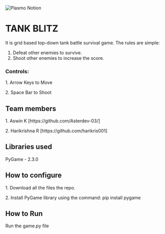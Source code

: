 ![Plasmo Notion](https://user-images.githubusercontent.com/64391274/219694678-8f1a2829-b0b2-41de-9152-4c4a4e43c2d5.png)

<h1>TANK BLITZ</h1>

It is grid based top-down tank battle survival game.
The rules are simple:
1. Defeat other enemies to survive.
2. Shoot other enemies to increase the score.

<h3>Controls:</h3>
<p>1. Arrow Keys to Move</p>
<p>2. Space Bar to Shoot</p>


<h2>Team members</h2>
<p>1. Aswin K [https://github.com/Asterdev-03/]</p>
<p>2. Harikrishna R [https://github.com/harikris001]</p>

<h2>Libraries used</h2>
<p>PyGame - 2.3.0</p>

<h2>How to configure</h2>
<p>1. Download all the files the repo.</p>
<p>2. Install PyGame library using the command: pip install pygame</p>

<h2>How to Run</h2>
<p>Run the game.py file</p>

